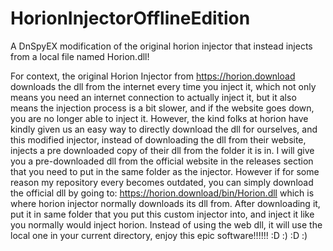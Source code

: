 # HorionInjectorOfflineEdition
A DnSpyEX modification of the original horion injector that instead injects from a local file named Horion.dll!

For context, the original Horion Injector from https://horion.download downloads the dll from the internet every time you inject it, which not only means you need an internet connection to actually inject it, but it also means the injection process is a bit slower, and if the website goes down, you are no longer able to inject it. However, the kind folks at horion have kindly given us an easy way to directly download the dll for ourselves, and this modified injector, instead of downloading the dll from their website, injects a pre downloaded copy of their dll from the folder it is in. I will give you a pre-downloaded dll from the official website in the releases section that you need to put in the same folder as the injector. However if for some reason my repository every becomes outdated, you can simply download the official dll by going to: https://horion.download/bin/Horion.dll which is where horion injector normally downloads its dll from. After downloading it, put it in same folder that you put this custom injector into, and inject it like you normally would inject horion. Instead of using the web dll, it will use the local one in your current directory, enjoy this epic software!!!!!! :D :) :D :)
